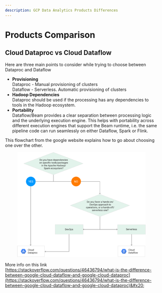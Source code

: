 ```yaml
---
description: GCP Data Analytics Products Differences
---
```


# Products Comparison

## Cloud Dataproc vs Cloud Dataflow

Here are three main points to consider while trying to choose between Dataproc and Dataflow

* **Provisioning**\
  Dataproc - Manual provisioning of clusters\
  Dataflow - Serverless. Automatic provisioning of clusters
* **Hadoop Dependencies**\
  Dataproc should be used if the processing has any dependencies to tools in the Hadoop ecosystem.
* **Portability**\
  Dataflow/Beam provides a clear separation between processing logic and the underlying execution engine. This helps with portability across different execution engines that support the Beam runtime, i.e. the same pipeline code can run seamlessly on either Dataflow, Spark or Flink.

This flowchart from the google website explains how to go about choosing one over the other.

<figure><img src="../.gitbook/assets/flow-vs-proc-flowchart.svg" alt=""><figcaption></figcaption></figure>

More info on this link\
[https://stackoverflow.com/questions/46436794/what-is-the-difference-between-google-cloud-dataflow-and-google-cloud-dataproc](https://stackoverflow.com/questions/46436794/what-is-the-difference-between-google-cloud-dataflow-and-google-cloud-dataproc)&#x20;
